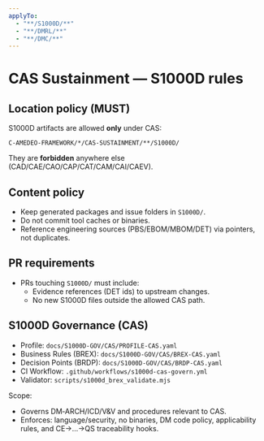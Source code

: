 ```yaml
---
applyTo:
  - "**/S1000D/**"
  - "**/DMRL/**"
  - "**/DMC/**"
---
```


# CAS Sustainment — S1000D rules

## Location policy (MUST)
S1000D artifacts are allowed **only** under CAS:
```
C-AMEDEO-FRAMEWORK/*/CAS-SUSTAINMENT/**/S1000D/
```
They are **forbidden** anywhere else (CAD/CAE/CAO/CAP/CAT/CAM/CAI/CAEV).

## Content policy
- Keep generated packages and issue folders in `S1000D/`.
- Do not commit tool caches or binaries.
- Reference engineering sources (PBS/EBOM/MBOM/DET) via pointers, not duplicates.

## PR requirements
- PRs touching `S1000D/` must include:
  - Evidence references (DET ids) to upstream changes.
  - No new S1000D files outside the allowed CAS path.

<!-- BEGIN:S1000D-CAS-GOVERN -->
## S1000D Governance (CAS)

- Profile: `docs/S1000D-GOV/CAS/PROFILE-CAS.yaml`  
- Business Rules (BREX): `docs/S1000D-GOV/CAS/BREX-CAS.yaml`  
- Decision Points (BRDP): `docs/S1000D-GOV/CAS/BRDP-CAS.yaml`  
- CI Workflow: `.github/workflows/s1000d-cas-govern.yml`  
- Validator: `scripts/s1000d_brex_validate.mjs`

Scope:
- Governs DM‑ARCH/ICD/V&V and procedures relevant to CAS.
- Enforces: language/security, no binaries, DM code policy, applicability rules,
  and CE→…→QS traceability hooks.

<!-- END:S1000D-CAS-GOVERN -->